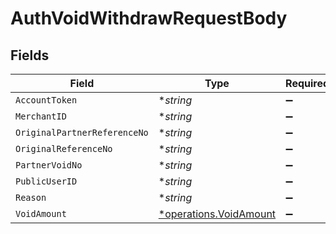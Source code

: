 # AuthVoidWithdrawRequestBody


## Fields

| Field                                                           | Type                                                            | Required                                                        | Description                                                     | Example                                                         |
| --------------------------------------------------------------- | --------------------------------------------------------------- | --------------------------------------------------------------- | --------------------------------------------------------------- | --------------------------------------------------------------- |
| `AccountToken`                                                  | **string*                                                       | :heavy_minus_sign:                                              | N/A                                                             | 9f7cfb9e8b744785b0e5a0496dccab48                                |
| `MerchantID`                                                    | **string*                                                       | :heavy_minus_sign:                                              | N/A                                                             | AYOPOP                                                          |
| `OriginalPartnerReferenceNo`                                    | **string*                                                       | :heavy_minus_sign:                                              | N/A                                                             | 30201012591224045978914301029091010910998                       |
| `OriginalReferenceNo`                                           | **string*                                                       | :heavy_minus_sign:                                              | N/A                                                             | 30201012591224045978914301029091010910998                       |
| `PartnerVoidNo`                                                 | **string*                                                       | :heavy_minus_sign:                                              | N/A                                                             | 20230630A00000010210000020100221                                |
| `PublicUserID`                                                  | **string*                                                       | :heavy_minus_sign:                                              | N/A                                                             | AYOPOP-285FRVRWJ                                                |
| `Reason`                                                        | **string*                                                       | :heavy_minus_sign:                                              | N/A                                                             | Test_Chaitu_VOID_01                                             |
| `VoidAmount`                                                    | [*operations.VoidAmount](../../models/operations/voidamount.md) | :heavy_minus_sign:                                              | N/A                                                             |                                                                 |